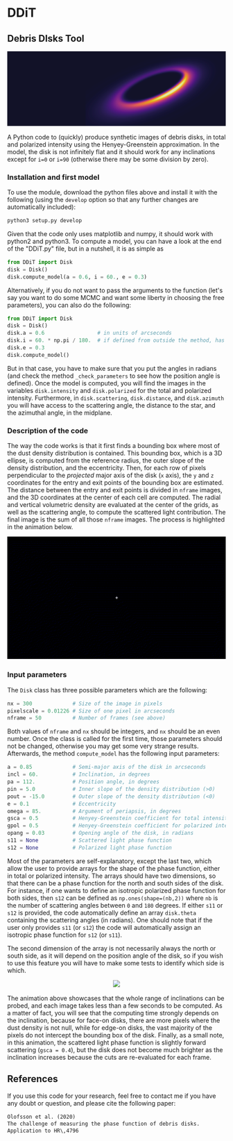 # DDiT
## Debris DIsks Tool

![screenshot](screenshots/DDiT.png)

A Python code to (quickly) produce synthetic images of debris disks, in total and polarized intensity using the Henyey-Greenstein approximation. In the model, the disk is not infinitely flat and it should work for any inclinations except for `i=0` or `i=90` (otherwise there may be some division by zero).

### Installation and first model

To use the module, download the python files above and install it with the following (using the `develop` option so that any further changes are automatically included):
```python
python3 setup.py develop
```

Given that the code only uses matplotlib and numpy, it should work with python2 and python3. To compute a model, you can have a look at the end of the "DDiT.py" file, but in a nutshell, it is as simple as

```python
from DDiT import Disk
disk = Disk()
disk.compute_model(a = 0.6, i = 60., e = 0.3)
```

Alternatively, if you do not want to pass the arguments to the function (let's say you want to do some MCMC and want some liberty in choosing the free parameters), you can also do the following:

```python
from DDiT import Disk
disk = Disk()
disk.a = 0.6                 # in units of arcseconds
disk.i = 60. * np.pi / 180.  # if defined from outside the method, has to be in radians
disk.e = 0.3
disk.compute_model()
```
But in that case, you have to make sure that you put the angles in radians (and check the method `_check_parameters` to see how the position angle is defined). Once the model is computed, you will find the images in the variables `disk.intensity` and `disk.polarized` for the total and polarized intensity. Furthermore, in `disk.scattering`, `disk.distance`, and `disk.azimuth` you will have access to the scattering angle, the distance to the star, and the azimuthal angle, in the midplane.

### Description of the code

The way the code works is that it first finds a bounding box where most of the dust density distribution is contained. This bounding box, which is a 3D ellipse, is computed from the reference radius, the outer slope of the density distribution, and the eccentricity. Then, for each row of pixels perpendicular to the _projected_ major axis of the disk (`x` axis), the `y` and `z` coordinates for the entry and exit points of the bounding box are estimated. The distance between the entry and exit points is divided in `nframe` images, and the 3D coordinates at the center of each cell are computed. The radial and vertical volumetric density are evaluated at the center of the grids, as well as the scattering angle, to compute the scattered light contribution. The final image is the sum of all those `nframe` images. The process is highlighted in the animation below.

<p align="center">
  <img width="700" src="screenshots/animation.gif">
</p>

### Input parameters

The `Disk` class has three possible parameters which are the following:

```python
nx = 300             # Size of the image in pixels
pixelscale = 0.01226 # Size of one pixel in arcseconds
nframe = 50          # Number of frames (see above)
```

Both values of `nframe` and `nx` should be integers, and `nx` should be an even number. Once the class is called for the first time, those parameters should not be changed, otherwise you may get some very strange results. Afterwards, the method `compute_model` has the following input parameters:

```python
a = 0.85             # Semi-major axis of the disk in arcseconds
incl = 60.           # Inclination, in degrees
pa = 112.            # Position angle, in degrees
pin = 5.0            # Inner slope of the density distribution (>0)
pout = -15.0         # Outer slope of the density distribution (<0)
e = 0.1              # Eccentricity
omega = 85.          # Argument of periapsis, in degrees
gsca = 0.5           # Henyey-Greenstein coefficient for total intensity
gpol = 0.5           # Henyey-Greenstein coefficient for polarized intensity
opang = 0.03         # Opening angle of the disk, in radians
s11 = None           # Scattered light phase function
s12 = None           # Polarized light phase function
```

Most of the parameters are self-explanatory, except the last two, which allow the user to provide arrays for the shape of the phase function, either in total or polarized intensity. The arrays should have two dimensions, so that there can be a phase function for the north and south sides of the disk. For instance, if one wants to define an isotropic polarized phase function for both sides, then `s12` can be defined as `np.ones(shape=(nb,2))` where `nb` is the number of scattering angles between `0` and `180` degrees. If either `s11` or `s12` is provided, the code automatically define an array `disk.theta` containing the scattering angles (in radians). One should note that if the user only provides `s11` (or `s12`) the code will automatically assign an isotropic phase function for `s12` (or `s11`).

The second dimension of the array is not necessarily always the north or south side, as it will depend on the position angle of the disk, so if you wish to use this feature you will have to make some tests to identify which side is which.

<p align="center">
  <img width="700" src="screenshots/disk.gif">
</p>

The animation above showcases that the whole range of inclinations can be probed, and each image takes less than a few seconds to be computed. As a matter of fact, you will see that the computing time strongly depends on the inclination, because for face-on disks, there are more pixels where the dust density is not null, while for edge-on disks, the vast majority of the pixels do not intercept the bounding box of the disk. Finally, as a small note, in this animation, the scattered light phase function is slightly forward scattering (`gsca = 0.4`), but the disk does not become much brighter as the inclination increases because the cuts are re-evaluated for each frame. 

## References

If you use this code for your research, feel free to contact me if you have any doubt or question, and please cite the following paper:
```
Olofsson et al. (2020)
The challenge of measuring the phase function of debris disks. Application to HR\,4796
```

